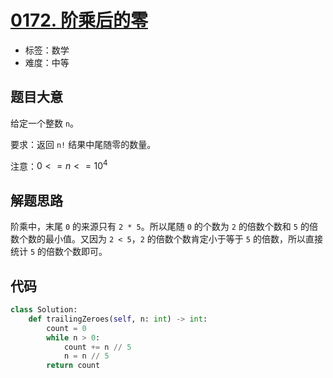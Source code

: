 # [0172. 阶乘后的零](https://leetcode.cn/problems/factorial-trailing-zeroes/)

- 标签：数学
- 难度：中等

## 题目大意

给定一个整数 `n`。

要求：返回 `n!` 结果中尾随零的数量。

注意：$0 <= n <= 10^4$

## 解题思路

阶乘中，末尾 `0` 的来源只有 `2 * 5`。所以尾随 `0` 的个数为 `2` 的倍数个数和 `5` 的倍数个数的最小值。又因为 `2 < 5`，`2` 的倍数个数肯定小于等于 `5` 的倍数，所以直接统计 `5` 的倍数个数即可。

## 代码

```Python
class Solution:
    def trailingZeroes(self, n: int) -> int:
        count = 0
        while n > 0:
            count += n // 5
            n = n // 5
        return count
```


